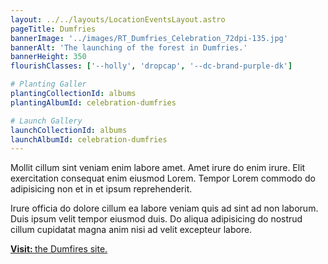 ```yaml
---
layout: ../../layouts/LocationEventsLayout.astro
pageTitle: Dumfries
bannerImage: '../images/RT_Dumfries_Celebration_72dpi-135.jpg'
bannerAlt: 'The launching of the forest in Dumfries.'
bannerHeight: 350
flourishClasses: ['--holly', 'dropcap', '--dc-brand-purple-dk']

# Planting Galler
plantingCollectionId: albums
plantingAlbumId: celebration-dumfries

# Launch Gallery
launchCollectionId: albums
launchAlbumId: celebration-dumfries
---
```


Mollit cillum sint veniam enim labore amet. Amet irure do enim irure. Elit exercitation consequat enim eiusmod Lorem. Tempor Lorem commodo do adipisicing non et in et ipsum reprehenderit.

Irure officia do dolore cillum ea labore veniam quis ad sint ad non laborum. Duis ipsum velit tempor eiusmod duis. Do aliqua adipisicing do nostrud cillum cupidatat magna anim nisi ad velit excepteur labore.

<a class="link" href='../visit/dumfires'><b>Visit: </b>the Dumfires site.</a>

